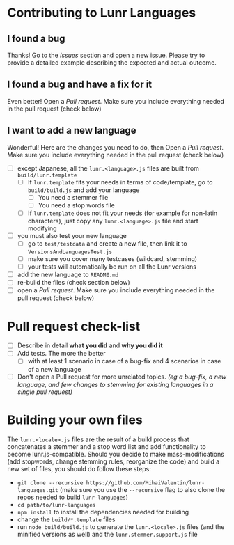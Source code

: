 # Contributing to Lunr Languages

## I found a bug

Thanks! Go to the *Issues* section and open a new issue. Please try to provide a detailed example describing the expected and actual outcome.

## I found a bug and have a fix for it

Even better! Open a *Pull request*. Make sure you include everything needed in the pull request (check below)

## I want to add a new language

Wonderful! Here are the changes you need to do, then Open a *Pull request*. Make sure you include everything needed in the pull request (check below)

- [ ] except Japanese, all the `lunr.<language>.js` files are built from `build/lunr.template`
    - [ ] If `lunr.template` fits your needs in terms of code/template, go to `build/build.js` and add your language
        - [ ] You need a stemmer file
        - [ ] You need a stop words file
    - [ ] If `lunr.template` does not fit your needs (for example for non-latin characters), just copy any `lunr.<language>.js` file and start modifying
- [ ] you must also test your new language
    - [ ] go to `test/testdata` and create a new file, then link it to `VersionsAndLanguagesTest.js`
    - [ ] make sure you cover many testcases (wildcard, stemming)
    - [ ] your tests will automatically be run on all the Lunr versions
- [ ] add the new language to `README.md`
- [ ] re-build the files (check section below)
- [ ] open a *Pull request*. Make sure you include everything needed in the pull request (check below)

# Pull request check-list

- [ ] Describe in detail **what you did** and **why you did it**
- [ ] Add tests. The more the better
    - [ ] with at least 1 scenario in case of a bug-fix and 4 scenarios in case of a new language
- [ ] Don't open a Pull request for more unrelated topics. _(eg a bug-fix, a new language, and few changes to stemming for existing languages in a single pull request)_

# Building your own files

The `lunr.<locale>.js` files are the result of a build process that concatenates a stemmer and a stop word list and add functionality to become lunr.js-compatible.
Should you decide to make mass-modifications (add stopwords, change stemming rules, reorganize the code) and build a new set of files, you should do follow these steps:

* `git clone --recursive https://github.com/MihaiValentin/lunr-languages.git` (make sure you use the `--recursive` flag to also clone the repos needed to build `lunr-languages`)
* `cd path/to/lunr-languages`
* `npm install` to install the dependencies needed for building
* change the `build/*.template` files
* run `node build/build.js` to generate the `lunr.<locale>.js` files (and the minified versions as well) and the `lunr.stemmer.support.js` file
